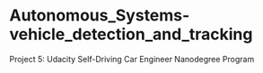 # Autonomous_Systems-vehicle_detection_and_tracking
Project 5: Udacity Self-Driving Car Engineer Nanodegree Program
